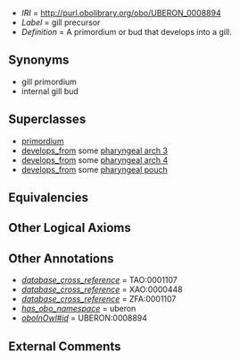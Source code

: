  * *IRI* = http://purl.obolibrary.org/obo/UBERON_0008894
 * *Label* = gill precursor
 * *Definition* = A primordium or bud that develops into a gill.

## Synonyms

 * gill primordium
 * internal gill bud

## Superclasses

 * [primordium](../../UBERON/48/UBERON_0001048.md)
 * [develops_from](../../RO/02/RO_0002202.md) some [pharyngeal arch 3](../../UBERON/14/UBERON_0003114.md)
 * [develops_from](../../RO/02/RO_0002202.md) some [pharyngeal arch 4](../../UBERON/15/UBERON_0003115.md)
 * [develops_from](../../RO/02/RO_0002202.md) some [pharyngeal pouch](../../UBERON/17/UBERON_0004117.md)

## Equivalencies


## Other Logical Axioms


## Other Annotations

 * *[database_cross_reference](../../ef/oboInOwl#hasDbXref.md)* = TAO:0001107
 * *[database_cross_reference](../../ef/oboInOwl#hasDbXref.md)* = XAO:0000448
 * *[database_cross_reference](../../ef/oboInOwl#hasDbXref.md)* = ZFA:0001107
 * *[has_obo_namespace](../../ce/oboInOwl#hasOBONamespace.md)* = uberon
 * *[oboInOwl#id](../../id/oboInOwl#id.md)* = UBERON:0008894

## External Comments

